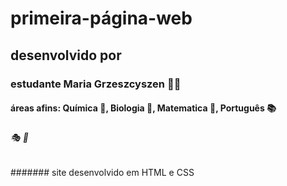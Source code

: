 # primeira-página-web
## desenvolvido por
### estudante Maria Grzeszcyszen :dash::cyclone:
#### áreas afins: Química :pill:, Biologia :microscope:, Matematica :triangular_ruler:, Português :books:
#####
###### :performing_arts: :ribbon:
####### site desenvolvido em HTML e CSS
